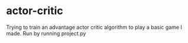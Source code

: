 # actor-critic
Trying to train an advantage actor critic algorithm to play a basic game I made. Run by running project.py
